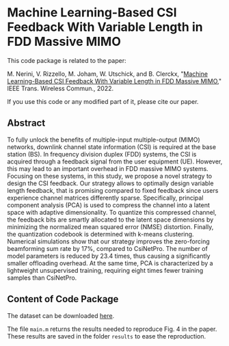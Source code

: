 # Machine Learning-Based CSI Feedback With Variable Length in FDD Massive MIMO

This code package is related to the paper:

M. Nerini, V. Rizzello, M. Joham, W. Utschick, and B. Clerckx, "[Machine Learning-Based CSI Feedback With Variable Length in FDD Massive MIMO](https://ieeexplore.ieee.org/document/9928062)," IEEE Trans. Wireless Commun., 2022.

If you use this code or any modified part of it, please cite our paper.

## Abstract

To fully unlock the benefits of multiple-input multiple-output (MIMO) networks, downlink channel state information (CSI) is required at the base station (BS). In frequency division duplex (FDD) systems, the CSI is acquired through a feedback signal from the user equipment (UE). However, this may lead to an important overhead in FDD massive MIMO systems. Focusing on these systems, in this study, we propose a novel strategy to design the CSI feedback. Our strategy allows to optimally design variable length feedback, that is promising compared to fixed feedback since users experience channel matrices differently sparse. Specifically, principal component analysis (PCA) is used to compress the channel into a latent space with adaptive dimensionality. To quantize this compressed channel, the feedback bits are smartly allocated to the latent space dimensions by minimizing the normalized mean squared error (NMSE) distortion. Finally, the quantization codebook is determined with k-means clustering. Numerical simulations show that our strategy improves the zero-forcing beamforming sum rate by 17%, compared to CsiNetPro. The number of model parameters is reduced by 23.4 times, thus causing a significantly smaller offloading overhead. At the same time, PCA is characterized by a lightweight unsupervised training, requiring eight times fewer training samples than CsiNetPro.

## Content of Code Package

The dataset can be downloaded [here](https://www.dropbox.com/scl/fo/qrwfwygxs801qoh88miwd/h?dl=0&rlkey=xblkn11p83eu0mn2j8hcksjtp).

The file `main.m` returns the results needed to reproduce Fig. 4 in the paper.
These results are saved in the folder `results` to ease the reproduction.
